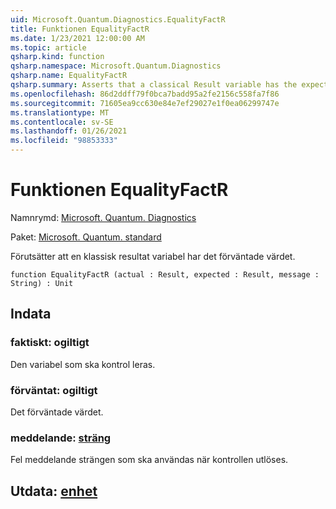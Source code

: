 ```yaml
---
uid: Microsoft.Quantum.Diagnostics.EqualityFactR
title: Funktionen EqualityFactR
ms.date: 1/23/2021 12:00:00 AM
ms.topic: article
qsharp.kind: function
qsharp.namespace: Microsoft.Quantum.Diagnostics
qsharp.name: EqualityFactR
qsharp.summary: Asserts that a classical Result variable has the expected value.
ms.openlocfilehash: 86d2ddff79f0bca7badd95a2fe2156c558fa7f86
ms.sourcegitcommit: 71605ea9cc630e84e7ef29027e1f0ea06299747e
ms.translationtype: MT
ms.contentlocale: sv-SE
ms.lasthandoff: 01/26/2021
ms.locfileid: "98853333"
---
```

# <a name="equalityfactr-function"></a>Funktionen EqualityFactR

Namnrymd: [Microsoft. Quantum. Diagnostics](xref:Microsoft.Quantum.Diagnostics)

Paket: [Microsoft. Quantum. standard](https://nuget.org/packages/Microsoft.Quantum.Standard)


Förutsätter att en klassisk resultat variabel har det förväntade värdet.

```qsharp
function EqualityFactR (actual : Result, expected : Result, message : String) : Unit
```


## <a name="input"></a>Indata

### <a name="actual--__invalidresult__"></a>faktiskt: __ogiltigt <Result>__

Den variabel som ska kontrol leras.


### <a name="expected--__invalidresult__"></a>förväntat: __ogiltigt <Result>__

Det förväntade värdet.


### <a name="message--string"></a>meddelande: [sträng](xref:microsoft.quantum.lang-ref.string)

Fel meddelande strängen som ska användas när kontrollen utlöses.



## <a name="output--unit"></a>Utdata: [enhet](xref:microsoft.quantum.lang-ref.unit)

